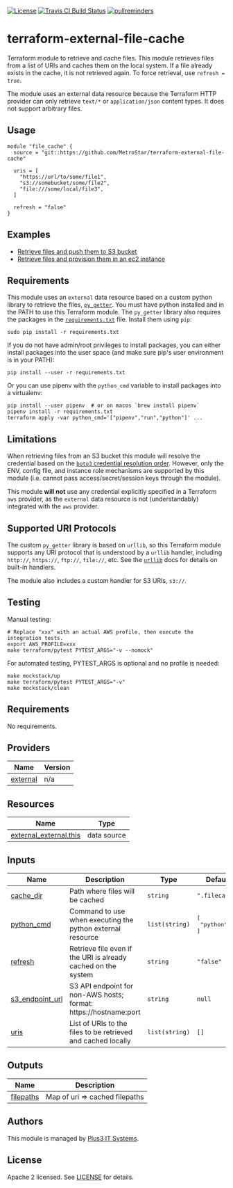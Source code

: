 [![License](https://img.shields.io/github/license/MetroStar/terraform-external-file-cache.svg)](LICENSE)
[![Travis CI Build Status](https://travis-ci.org/MetroStar/terraform-external-file-cache.svg?branch=master)](https://travis-ci.org/MetroStar/terraform-external-file-cache)
[![pullreminders](https://pullreminders.com/badge.svg)](https://pullreminders.com?ref=badge)

# terraform-external-file-cache
Terraform module to retrieve and cache files. This module retrieves files from
a list of URIs and caches them on the local system. If a file already exists in
the cache, it is not retrieved again. To force retrieval, use `refresh = true`.

The module uses an external data resource because the Terraform HTTP provider
can only retrieve `text/*` or `application/json` content types. It does not
support arbitrary files.

## Usage

```
module "file_cache" {
  source = "git::https://github.com/MetroStar/terraform-external-file-cache"

  uris = [
    "https://url/to/some/file1",
    "s3://somebucket/some/file2",
    "file:///some/local/file3",
  ]

  refresh = "false"
}
```

## Examples

*   [Retrieve files and push them to S3 bucket][s3]
*   [Retrieve files and provision them in an ec2 instance][ec2]

[s3]: https://github.com/MetroStar/terraform-external-file-cache/tree/master/examples/s3
[ec2]: https://github.com/MetroStar/terraform-external-file-cache/tree/master/examples/ec2

## Requirements

This module uses an `external` data resource based on a custom python library
to retrieve the files, [`py_getter`](py_getter). You must have python installed
and in the PATH to use this Terraform module. The `py_getter` library also
requires the packages in the [`requirements.txt`](requirements.txt) file.
Install them using `pip`:

```
sudo pip install -r requirements.txt
```

If you do not have admin/root privileges to install packages, you can either
install packages into the user space (and make sure pip's user environment is
in your PATH):

```
pip install --user -r requirements.txt
```

Or you can use pipenv with the `python_cmd` variable to install packages into
a virtualenv:

```
pip install --user pipenv  # or on macos `brew install pipenv`
pipenv install -r requirements.txt
terraform apply -var python_cmd='["pipenv","run","python"]' ...
```

## Limitations

When retrieving files from an S3 bucket this module will resolve the credential
based on the [`boto3` credential resolution order][boto3-credential]. However,
only the ENV, config file, and instance role mechanisms are supported by this
module (i.e. cannot pass access/secret/session keys through the module).

This module **will not** use any credential explicitly specified in a Terraform
`aws` provider, as the `external` data resource is not (understandably)
integrated with the `aws` provider.

[boto3-credential]: http://boto3.readthedocs.io/en/latest/guide/configuration.html#configuring-credentials

## Supported URI Protocols

The custom `py_getter` library is based on `urllib`, so this Terraform module
supports any URI protocol that is understood by a `urllib` handler, including
`http://`, `https://`, `ftp://`, `file://`, etc. See the [`urllib`][urllib]
docs for details on built-in handlers.

The module also includes a custom handler for S3 URIs, `s3://`.

[urllib]: https://docs.python.org/3/library/urllib.request.html

## Testing

Manual testing:

```
# Replace "xxx" with an actual AWS profile, then execute the integration tests.
export AWS_PROFILE=xxx 
make terraform/pytest PYTEST_ARGS="-v --nomock"
```

For automated testing, PYTEST_ARGS is optional and no profile is needed:

```
make mockstack/up
make terraform/pytest PYTEST_ARGS="-v"
make mockstack/clean
```

<!-- BEGIN TFDOCS -->
## Requirements

No requirements.

## Providers

| Name | Version |
|------|---------|
| <a name="provider_external"></a> [external](#provider\_external) | n/a |

## Resources

| Name | Type |
|------|------|
| [external_external.this](https://registry.terraform.io/providers/hashicorp/external/latest/docs/data-sources/external) | data source |

## Inputs

| Name | Description | Type | Default | Required |
|------|-------------|------|---------|:--------:|
| <a name="input_cache_dir"></a> [cache\_dir](#input\_cache\_dir) | Path where files will be cached | `string` | `".filecache"` | no |
| <a name="input_python_cmd"></a> [python\_cmd](#input\_python\_cmd) | Command to use when executing the python external resource | `list(string)` | <pre>[<br/>  "python"<br/>]</pre> | no |
| <a name="input_refresh"></a> [refresh](#input\_refresh) | Retrieve file even if the URI is already cached on the system | `string` | `"false"` | no |
| <a name="input_s3_endpoint_url"></a> [s3\_endpoint\_url](#input\_s3\_endpoint\_url) | S3 API endpoint for non-AWS hosts; format: https://hostname:port | `string` | `null` | no |
| <a name="input_uris"></a> [uris](#input\_uris) | List of URIs to the files to be retrieved and cached locally | `list(string)` | `[]` | no |

## Outputs

| Name | Description |
|------|-------------|
| <a name="output_filepaths"></a> [filepaths](#output\_filepaths) | Map of uri => cached filepaths |

<!-- END TFDOCS -->

## Authors

This module is managed by [Plus3 IT Systems](https://github.com/MetroStar).

## License

Apache 2 licensed. See [LICENSE](LICENSE.md) for details.
